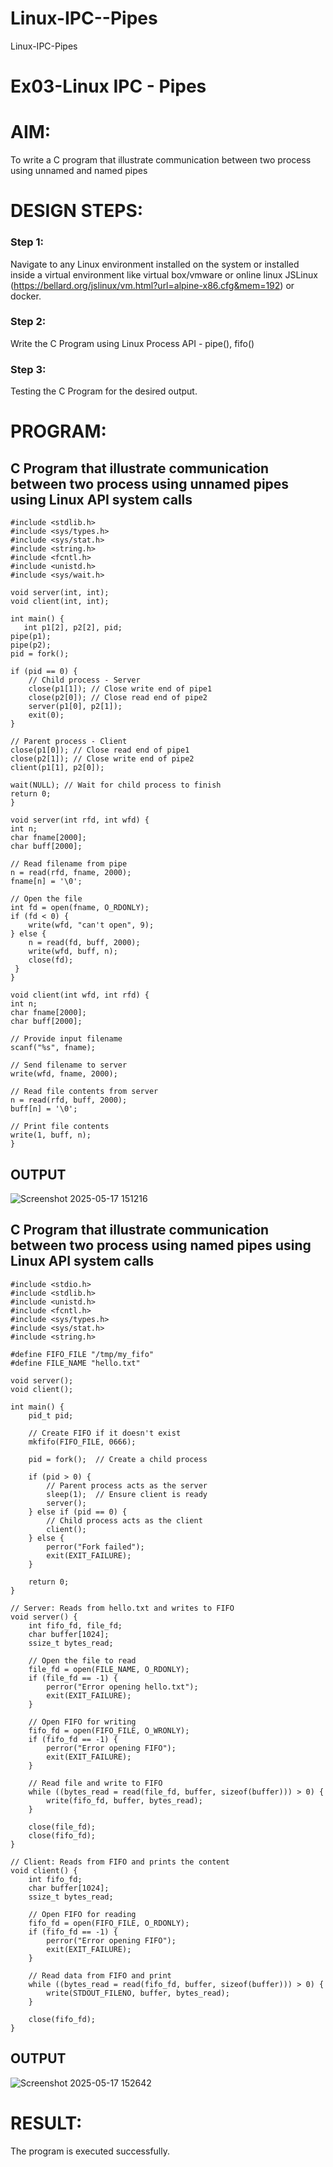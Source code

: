 # Linux-IPC--Pipes
Linux-IPC-Pipes


# Ex03-Linux IPC - Pipes

# AIM:
To write a C program that illustrate communication between two process using unnamed and named pipes

# DESIGN STEPS:

### Step 1:

Navigate to any Linux environment installed on the system or installed inside a virtual environment like virtual box/vmware or online linux JSLinux (https://bellard.org/jslinux/vm.html?url=alpine-x86.cfg&mem=192) or docker.

### Step 2:

Write the C Program using Linux Process API - pipe(), fifo()

### Step 3:

Testing the C Program for the desired output. 

# PROGRAM:

## C Program that illustrate communication between two process using unnamed pipes using Linux API system calls
```#include <stdio.h>
#include <stdlib.h>
#include <sys/types.h> 
#include <sys/stat.h> 
#include <string.h> 
#include <fcntl.h> 
#include <unistd.h>
#include <sys/wait.h>

void server(int, int); 
void client(int, int); 

int main() { 
   int p1[2], p2[2], pid; 
pipe(p1); 
pipe(p2); 
pid = fork(); 

if (pid == 0) { 
    // Child process - Server
    close(p1[1]); // Close write end of pipe1
    close(p2[0]); // Close read end of pipe2
    server(p1[0], p2[1]); 
    exit(0);
} 

// Parent process - Client
close(p1[0]); // Close read end of pipe1
close(p2[1]); // Close write end of pipe2
client(p1[1], p2[0]); 

wait(NULL); // Wait for child process to finish
return 0; 
} 

void server(int rfd, int wfd) { 
int n; 
char fname[2000]; 
char buff[2000];

// Read filename from pipe
n = read(rfd, fname, 2000);
fname[n] = '\0';

// Open the file
int fd = open(fname, O_RDONLY);
if (fd < 0) { 
    write(wfd, "can't open", 9); 
} else { 
    n = read(fd, buff, 2000); 
    write(wfd, buff, n); 
    close(fd);
 } 
}

void client(int wfd, int rfd) {
int n; 
char fname[2000];
char buff[2000];

// Provide input filename
scanf("%s", fname);

// Send filename to server
write(wfd, fname, 2000);

// Read file contents from server
n = read(rfd, buff, 2000);
buff[n] = '\0';

// Print file contents
write(1, buff, n);
}
```
## OUTPUT

![Screenshot 2025-05-17 151216](https://github.com/user-attachments/assets/b09597ba-1d4d-4450-b52c-b7236b7a4f2b)


## C Program that illustrate communication between two process using named pipes using Linux API system calls
```
#include <stdio.h>
#include <stdlib.h>
#include <unistd.h>
#include <fcntl.h>
#include <sys/types.h>
#include <sys/stat.h>
#include <string.h>

#define FIFO_FILE "/tmp/my_fifo"
#define FILE_NAME "hello.txt"

void server();
void client();

int main() {
    pid_t pid;

    // Create FIFO if it doesn't exist
    mkfifo(FIFO_FILE, 0666);

    pid = fork();  // Create a child process

    if (pid > 0) {
        // Parent process acts as the server
        sleep(1);  // Ensure client is ready
        server();
    } else if (pid == 0) {
        // Child process acts as the client
        client();
    } else {
        perror("Fork failed");
        exit(EXIT_FAILURE);
    }

    return 0;
}

// Server: Reads from hello.txt and writes to FIFO
void server() {
    int fifo_fd, file_fd;
    char buffer[1024];
    ssize_t bytes_read;

    // Open the file to read
    file_fd = open(FILE_NAME, O_RDONLY);
    if (file_fd == -1) {
        perror("Error opening hello.txt");
        exit(EXIT_FAILURE);
    }

    // Open FIFO for writing
    fifo_fd = open(FIFO_FILE, O_WRONLY);
    if (fifo_fd == -1) {
        perror("Error opening FIFO");
        exit(EXIT_FAILURE);
    }

    // Read file and write to FIFO
    while ((bytes_read = read(file_fd, buffer, sizeof(buffer))) > 0) {
        write(fifo_fd, buffer, bytes_read);
    }

    close(file_fd);
    close(fifo_fd);
}

// Client: Reads from FIFO and prints the content
void client() {
    int fifo_fd;
    char buffer[1024];
    ssize_t bytes_read;

    // Open FIFO for reading
    fifo_fd = open(FIFO_FILE, O_RDONLY);
    if (fifo_fd == -1) {
        perror("Error opening FIFO");
        exit(EXIT_FAILURE);
    }

    // Read data from FIFO and print
    while ((bytes_read = read(fifo_fd, buffer, sizeof(buffer))) > 0) {
        write(STDOUT_FILENO, buffer, bytes_read);
    }

    close(fifo_fd);
}
```


## OUTPUT

![Screenshot 2025-05-17 152642](https://github.com/user-attachments/assets/794d270c-fc08-41f9-898a-b69a1ee2d6ae)

# RESULT:
The program is executed successfully.
